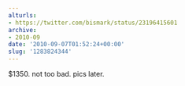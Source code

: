 ```yaml
---
alturls:
- https://twitter.com/bismark/status/23196415601
archive:
- 2010-09
date: '2010-09-07T01:52:24+00:00'
slug: '1283824344'
---
```


$1350. not too bad. pics later.


